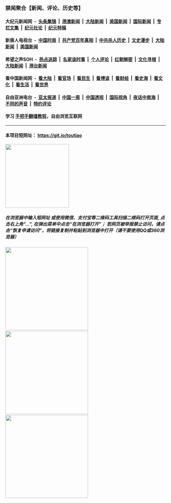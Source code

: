 ### 禁闻聚合【新闻、评论、历史等】

#### 大纪元新闻网 &nbsp;-&nbsp; [头条集锦](indexes/E头条集锦.md?t=02131055) &nbsp;|&nbsp; [港澳新闻](indexes/E港澳新闻.md?t=02131055)  &nbsp;|&nbsp; [大陆新闻](indexes/E大陆新闻.md?t=02131055) &nbsp;|&nbsp; [美国新闻](indexes/E美国新闻.md?t=02131055) &nbsp;|&nbsp; [国际新闻](indexes/E国际新闻.md?t=02131055) &nbsp;|&nbsp; [专栏文集](indexes/E专栏文集.md?t=02131055) &nbsp;|&nbsp; [纪元社论](indexes/E纪元社论.md?t=02131055) &nbsp;|&nbsp; [纪元特稿](indexes/E纪元特稿.md?t=02131055) 

#### 新唐人电视台 &nbsp;-&nbsp; [中国时局](indexes/N中国时局.md?t=02131055) &nbsp;|&nbsp; [共产党百年真相](indexes/N共产党百年真相.md?t=02131055) &nbsp;|&nbsp; [中共杀人历史](indexes/N中共杀人历史.md?t=02131055) &nbsp;|&nbsp; [文史漫步](indexes/N文史漫步.md?t=02131055) &nbsp;|&nbsp; [大陆新闻](indexes/N大陆新闻.md?t=02131055) &nbsp;|&nbsp; [美国新闻](indexes/N美国新闻.md?t=02131055)

#### 希望之声SOH &nbsp;-&nbsp; [热点追踪](indexes/H热点追踪.md?t=02131055) &nbsp;|&nbsp; [名家谈时事](indexes/H名家谈时事.md?t=02131055) &nbsp;|&nbsp; [个人评论](indexes/H个人评论.md?t=02131055)  &nbsp;|&nbsp; [红朝解密](indexes/H红朝解密.md?t=02131055) &nbsp;|&nbsp; [文化寻根](indexes/H文化寻根.md?t=02131055) &nbsp;|&nbsp; [大陆新闻](indexes/H大陆新闻.md?t=02131055) &nbsp;|&nbsp; [港台新闻](indexes/H港台新闻.md?t=02131055)

#### 看中国新闻网 &nbsp;-&nbsp; [看大陆](indexes/S看大陆.md?t=02131055) &nbsp;|&nbsp; [看官场](indexes/S看官场.md?t=02131055) &nbsp;|&nbsp; [看民生](indexes/S看民生.md?t=02131055)  &nbsp;|&nbsp; [看博谈](indexes/S看博谈.md?t=02131055) &nbsp;|&nbsp; [看财经](indexes/S看财经.md?t=02131055) &nbsp;|&nbsp; [看史海](indexes/S看史海.md?t=02131055) &nbsp;|&nbsp; [看文化](indexes/S看文化.md?t=02131055) &nbsp;|&nbsp; [看生活](indexes/S看生活.md?t=02131055) &nbsp;|&nbsp; [看世界](indexes/S看世界.md?t=02131055)

#### 自由亚洲电台 &nbsp;-&nbsp; [亚太报道](indexes/R亚太报道.md?t=02131055) &nbsp;|&nbsp; [中国一周](indexes/R中国一周.md?t=02131055) &nbsp;|&nbsp; [中国透视](indexes/R中国透视.md?t=02131055)  &nbsp;|&nbsp; [国际视角](indexes/R国际视角.md?t=02131055) &nbsp;|&nbsp; [夜话中南海](indexes/R夜话中南海.md?t=02131055) &nbsp;|&nbsp; [不同的声音](indexes/R不同的声音.md?t=02131055) &nbsp;|&nbsp; [特约评论](indexes/R特约评论.md?t=02131055)

#### 学习 [手把手翻墙教程](https://github.com/gfw-breaker/guides/wiki)，自由浏览互联网

----

#### 本项目短网址： https://git.io/toutiao
<img src="https://raw.githubusercontent.com/gfw-breaker/banned-news/master/scripts/img/qr.png" width="200px"/>  

##### 在浏览器中输入短网址 或使用微信、支付宝等二维码工具扫描二维码打开页面, 点击右上角"...", 在弹出菜单中点击“在浏览器打开”； 若网页被举报禁止访问，请点击“恢复申请访问”，将链接复制并粘贴到浏览器中打开（请不要使用QQ或360浏览器）

<img src="https://raw.githubusercontent.com/gfw-breaker/banned-news/master/scripts/img/1.png" width="260px"/> &nbsp; <img src="https://raw.githubusercontent.com/gfw-breaker/banned-news/master/scripts/img/2.png" width="260px"/> &nbsp; <img src="https://raw.githubusercontent.com/gfw-breaker/banned-news/master/scripts/img/3.png" width="260px"/>
